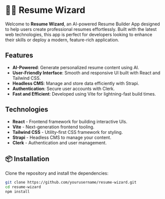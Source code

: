 # 🧙‍♂️ Resume Wizard

Welcome to **Resume Wizard**, an AI-powered Resume Builder App designed to help users create professional resumes effortlessly. Built with the latest web technologies, this app is perfect for developers looking to enhance their skills or deploy a modern, feature-rich application.

##  Features

- **AI-Powered**: Generate personalized resume content using AI.
- **User-Friendly Interface**: Smooth and responsive UI built with React and Tailwind CSS.
- **Headless CMS**: Manage and store data efficiently with Strapi.
- **Authentication**: Secure user accounts with Clerk.
- **Fast and Efficient**: Developed using Vite for lightning-fast build times.

##  Technologies

- **React** - Frontend framework for building interactive UIs.
- **Vite** - Next-generation frontend tooling.
- **Tailwind CSS** - Utility-first CSS framework for styling.
- **Strapi** - Headless CMS to manage your content.
- **Clerk** - Authentication and user management.

## 📦 Installation

Clone the repository and install the dependencies:

```bash
git clone https://github.com/yourusername/resume-wizard.git
cd resume-wizard
npm install
